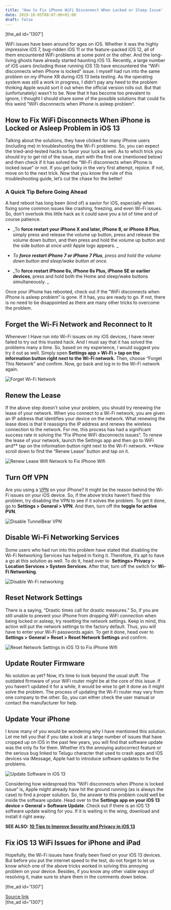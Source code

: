 ```yaml
---
title: 'How to Fix iPhone WiFi Disconnect When Locked or Sleep Issue'
date: 2019-10-05T08:07:00+01:00
draft: false
---
```


\[the\_ad id='1307'\]  
  

  

WiFi issues have been around for ages on iOS. Whether it was the highly impressive iOS 7, bug-ridden iOS 11 or the feature-packed iOS 12, all of them encountered WiFi problems at some point or the other. And the long-living ghosts have already started haunting iOS 13. Recently, a large number of iOS users (including those running iOS 13) have encountered the “WiFi disconnects when iPhone is locked” issue. I myself had run into the same problem on my iPhone XR during iOS 13 beta testing. As the operating system was still a work in progress, I didn’t pay any heed to the problem thinking Apple would sort it out when the official version rolls out. But that (unfortunately) wasn’t to be. Now that it has become too prevalent to ignore, I thought I should share some of the possible solutions that could fix this weird “WiFi disconnects when iPhone is asleep problem”.  

How to Fix WiFi Disconnects When iPhone is Locked or Asleep Problem in iOS 13
-----------------------------------------------------------------------------

  

Talking about the solutions, they have clicked for many iPhone users (including me) in troubleshooting the Wi-Fi problems. So, you can expect the tried-and-tested hacks to favor your luck as well. As to which trick you should try to get rid of the issue, start with the first one (mentioned below) and then check if it has solved the “Wi-Fi disconnects when iPhone is locked issue” or not. If you get lucky in the very first attempt, rejoice. If not, move on to the next trick. Now that you know the rule of this troubleshooting guide, let’s cut the chase for the better!  

### A Quick Tip Before Going Ahead

  

A hard reboot has long been (kind of) a savior for iOS, especially when fixing some common issues like crashing, freezing, and even Wi-Fi issues. So, don’t overlook this little hack as it could save you a lot of time and of course patience.  

*   _To **force restart your iPhone X and later, iPhone 8, or iPhone 8 Plus**, simply press and release the volume up button, press and release the volume down button, and then press and hold the volume up button and the side button at once until Apple logo appears. _
  
*   _To **force restart iPhone 7 or iPhone 7 Plus**, press and hold the volume down button and sleep/wake button at once._
  
*   _To **force restart iPhone 6s, iPhone 6s Plus, iPhone SE or earlier devices**, press and hold both the Home and sleep/wake buttons simultaneously. _
  

Once your iPhone has rebooted, check out if the “WiFi disconnects when iPhone is asleep problem” is gone. If it has, you are ready to go. If not, there is no need to be disappointed as there are many other tricks to overcome the problem.  

Forget the Wi-Fi Network and Reconnect to It
--------------------------------------------

  

Whenever I Have run into Wi-Fi issues on my iOS devices, I have never failed to try out this trusted hack. And I must say that it has solved the problems many a time. So, based on my experience, I would suggest you try it out as well. Simply open **Settings app > Wi-Fi > tap on the information button right next to the Wi-Fi network.** Then, choose “Forget This Network” and confirm. Now, go back and log in to the Wi-Fi network again.  

![Forget Wi-Fi Network](https://beebom.com/wp-content/uploads/2019/10/Forget-Wi-Fi-Network.jpg)

Renew the Lease
---------------

  

If the above step doesn’t solve your problem, you should try renewing the lease of your network. When you connect to a Wi-Fi network, you are given an IP address that identifies your device on the network. What renewing the lease does is that it reassigns the IP address and renews the wireless connection to the network. For me, this process has had a significant success rate in solving the “Fix iPhone WiFi disconnects issues”. To renew the lease of your network, launch the Settings app and then go to WiFi and** tap on the information button right next to the Wi-Fi network. **Now scroll down to find the “Renew Lease” button and tap on it.   

![Renew Lease Wifi Network to Fix iPhone Wifi](https://beebom.com/wp-content/uploads/2019/10/Renew-Lease-Wifi-Network.jpg)

Turn Off VPN
------------

  

Are you using a [VPN](https://beebom.com/best-free-vpn-services/) on your iPhone? It might be the reason behind the Wi-Fi issues on your iOS device. So, if the above tricks haven’t fixed this problem, try disabling the VPN to see if it solves the problem. To get it done, go to **Settings > General > VPN**. And then, turn off the **toggle for active PVN**.

  
  

  

![Disable TunnelBear VPN](https://beebom.com/wp-content/uploads/2019/10/Disable-TunnelBear-VPN.jpg)

Disable Wi-Fi Networking Services
---------------------------------

  

Some users who had run into this problem have stated that disabling the Wi-Fi Networking Services has helped in fixing it. Therefore, it’s apt to have a go at this solution as well. To do it, head over to  **Settings> Privacy > Location Services > System Services**. After that, turn off the switch for **Wi-Fi Networking**.  

![Disable Wi-Fi networking](https://beebom.com/wp-content/uploads/2019/10/Disable-Wi-Fi-networking.jpg)

Reset Network Settings
----------------------

  

There is a saying, “Drastic times call for drastic measures.” So, if you are still unable to prevent your iPhone from dropping WiFi connection when being locked or asleep, try resetting the network settings. Keep in mind, this action will put the network settings to the factory default. Thus, you will have to enter your Wi-Fi passwords again. To get it done, head over to **Settings > General > Reset > Reset Network Settings** and confirm.  

![Reset Network Settings in iOS 13 to Fix iPhone Wifi](https://beebom.com/wp-content/uploads/2019/10/Reset-Network-Settings-in-iOS-13.jpg)

Update Router Firmware
----------------------

  

No solution as yet? Now, it’s time to look beyond the usual stuff. The outdated firmware of your WiFi router might be at the core of this issue. If you haven’t updated it for a while, it would be wise to get it done as it might solve the problem. The process of updating the Wi-Fi router may vary from one company to the other. So, you can either check the user manual or contact the manufacturer for help.  

Update Your iPhone
------------------

  

I know many of you would be wondering why I have mentioned this solution. Let me tell you that if you take a look at a large number of issues that have cropped up on iOS in the past few years, you will find that software update was the only fix for them. Whether it’s the annoying autocorrect feature or the serious bug linked to Telugu character that used to crash apps and iOS devices via iMessage, Apple had to introduce software updates to fix the problems.  

![Update Software in iOS 13](https://beebom.com/wp-content/uploads/2019/10/Update-Software-in-iOS-13.jpg)

Considering how widespread this “WiFi disconnects when iPhone is locked issue” is, Apple might already have hit the ground running (as is always the case) to find a proper solution. So, the answer to this problem could well be inside the software update. Head over to the **Settings app on your iOS 13 device > General > Software Update**. Check out if there is an iOS 13 software update waiting for you. If it is waiting in the wing, download and install it right away.  

**SEE ALSO: [10 Tips to Improve Security and Privacy in iOS 13](https://beebom.com/improve-security-privacy-tips-ios-13/)**  

Fix iOS 13 WiFi Issues for iPhone and iPad
------------------------------------------

  

Hopefully, the Wi-Fi issues have finally been fixed on your iOS 13 devices. But before you put the internet speed to the test, do not forget to let us know which one of the above tricks worked in solving this annoying problem on your device. Besides, if you know any other viable ways of resolving it, make sure to share them in the comments down below.  

  
\[the\_ad id='1307'\]  
  
[Source link](https://beebom.com/fix-wifi-disconnects-when-iphone-locked-asleep-issue/)  
\[the\_ad id='1307'\]